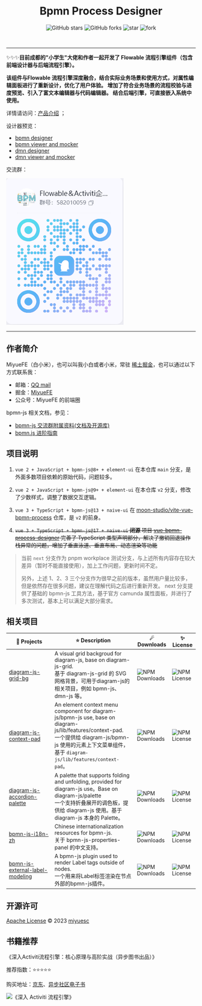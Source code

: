 <h1 align="center">Bpmn Process Designer</h1>

<p align="center">
<img alt="GitHub stars" src="https://img.shields.io/github/stars/miyuesc/bpmn-process-designer?style=flat&logo=github" />
<img alt="GitHub forks" src="https://img.shields.io/github/forks/miyuesc/bpmn-process-designer?style=flat&logo=github" />
<img src='https://gitee.com/miyuesc/bpmn-process-designer/badge/star.svg?theme=dark' alt='star' />
<img src='https://gitee.com/miyuesc/bpmn-process-designer/badge/fork.svg?theme=dark' alt='fork' />
</p>

<p align="center">
<img src="https://img.shields.io/badge/Vue-2.x-brightgreen" alt="" />
<img src="https://img.shields.io/badge/ElementUI-%5E2.13-brightgreen" alt="" />
<img src="https://img.shields.io/badge/Bpmn.js-%5E8.8.3-brightgreen" alt="" />
</p>

---

✨✨✨**目前成都的"小学生"大佬和作者一起开发了 Flowable 流程引擎组件（包含前端设计器与后端流程引擎）。**

**该组件与Flowable 流程引擎深度融合，结合实际业务场景和使用方式，对属性编辑面板进行了重新设计，优化了用户体验。 增加了符合业务场景的流程校验与进度预览、引入了富文本编辑器与代码编辑器。 结合后端引擎，可直接嵌入系统中使用。**

详情请访问：[产品介绍](https://www.bpmport.com/products) ；

设计器预览：

- [bpmn designer](https://designer.bpmport.com/designer/)
- [bpmn viewer and mocker](https://designer.bpmport.com/viewer/)
- [dmn designer](https://designer.bpmport.com/dmn/)
- [dmn viewer and mocker](https://designer.bpmport.com/dmnviewer/)

交流群：

![qq](./docs/qq-group.png)

---

## 作者简介

MiyueFE（白小米），也可以叫我小白或者小米，常驻 [稀土掘金](https://juejin.cn/)，也可以通过以下方式联系我：

- 邮箱：[QQ mail](mailto:913784771@qq.com)
- 掘金：[MiyueFE](https://juejin.cn/user/747323639208391)
- 公众号：MiyueFE 的前端圈

bpmn-js 相关文档，参见：

- [bpmn-js 交流群附属资料(文档及开源库)](https://juejin.cn/post/7304831120710434868)
- [bpmn.js 进阶指南](https://juejin.cn/column/6964382482007490590)

## 项目说明

1. `vue 2 + JavaScript + bpmn-js@8+ + element-ui` 在本仓库 `main` 分支，是外面多数项目依赖的原始代码，问题较多。

2. `vue 2 + JavaScript + bpmn-js@9+ + element-ui` 在本仓库 `v2` 分支，修改了少数样式，调整了数据交互逻辑。

3. `vue 3 + TypeScript + bpmn-js@13 + naive-ui` 在 [moon-studio/vite-vue-bpmn-process](https://github.com/moon-studio/vite-vue-bpmn-process) 仓库，是 `v2` 的前身。

4. ~~`vue 3 + TypeScript + bpmn-js@17 + naive-ui` **闭源** 项目 [vue-bpmn-process-designer](https://bpmn.miyuefe.cn) 完善了 TypeScript 类型声明部分，解决了撤销回退操作栈异常的问题，增加了垂直泳道、垂直布局、动态渲染等功能~~


> 当前 `next` 分支作为 pnpm workplace 测试分支，与上述所有内容存在较大差异（暂时不能直接使用），加上工作问题，更新时间不定。
> 
> 另外，上述 1、2、3 三个分支作为很早之前的版本，虽然用户量比较多，但是依然存在很多问题，建议在理解代码之后进行重新开发。
> next 分支提供了基础的 bpmn-js 工具方法，基于官方 camunda 属性面板，并进行了多次测试，基本上可以满足大部分需求。

## 相关项目

| 🎁 Projects <div style="width:100px">                                                         | ⭐ Description                                                                                                                                                                                   | ☄ Downloads                                                  | ✨ License                                                    |
|-----------------------------------------------------------------------------------------------|-------------------------------------------------------------------------------------------------------------------------------------------------------------------------------------------------| ------------------------------------------------------------ | ------------------------------------------------------------ |
| [diagram-js-grid-bg](https://github.com/miyuesc/diagram-js-grid-bg)                           | A visual grid backgroud for diagram-js, base on diagram-js-grid. <br/> 基于 diagram-js-grid 的 SVG 网格背景，可用于diagram-js的相关项目，例如 bpmn-js、dmn-js 等。                                                    | ![NPM Downloads](https://img.shields.io/npm/dw/diagram-js-grid-bg) | ![NPM License](https://img.shields.io/npm/l/diagram-js-grid-bg) |
| [diagram-js-context-pad](https://github.com/miyuesc/diagram-js-context-pad)                   | An element context menu component for diagram-js/bpmn-js use, base on diagram-js/lib/features/context-pad.<br/> 一个提供给 diagram-js/bpmn-js 使用的元素上下文菜单组件，基于 `diagram-js/lib/features/context-pad`。 | ![NPM Downloads](https://img.shields.io/npm/dw/diagram-js-context-pad) | ![NPM License](https://img.shields.io/npm/l/diagram-js-context-pad) |
| [diagram-js-accordion-palette](https://github.com/miyuesc/diagram-js-accordion-palette)       | A palette that supports folding and unfolding, provided for diagram-js use。Base on diagram-js/palette <br/> 一个支持折叠展开的调色板，提供给 diagram-js 使用。基于 diagram-js 本身的 Palette。                           | ![NPM Downloads](https://img.shields.io/npm/dw/diagram-js-accordion-palette) | ![NPM License](https://img.shields.io/npm/l/diagram-js-accordion-palette) |
| [bpmn-js-i18n-zh](https://github.com/miyuesc/bpmn-js-i18n-zh)                                 | Chinese internationalization resources for bpmn-js. <br/> 关于 bpmn-js-properties-panel 的中文支持。                                                                                                    | ![NPM Downloads](https://img.shields.io/npm/dw/bpmn-js-i18n-zh) | ![NPM License](https://img.shields.io/npm/l/bpmn-js-i18n-zh) |
| [bpmn-js-external-label-modeling](https://github.com/miyuesc/bpmn-js-external-label-modeling) | A bpmn-js plugin used to render Label tags outside of nodes. <br/> 一个用来将Label标签渲染在节点外部的bpmn-js插件。                                                                                               | ![NPM Downloads](https://img.shields.io/npm/dw/bpmn-js-external-label-modeling) | ![NPM License](https://img.shields.io/npm/l/bpmn-js-external-label-modeling) |

## 开源许可

[Apache License](https://github.com/miyuesc/bpmn-process-designer/blob/next/LICENSE) © 2023 [miyuesc](https://github.com/miyuesc)

## 书籍推荐

《深入Activiti流程引擎：核心原理与高阶实战（异步图书出品）》

推荐指数：⭐⭐⭐⭐⭐

购买地址：[京东](https://item.jd.com/13928958.html)、[异步社区电子书](https://www.epubit.com/bookDetails?id=UBd189db7e65bd)

![《深入 Activiti 流程引擎》](https://img30.360buyimg.com/vc/jfs/t1/6552/17/12728/2380863/643365b9F1da80c9d/ed1284cc206012b0.jpg)
